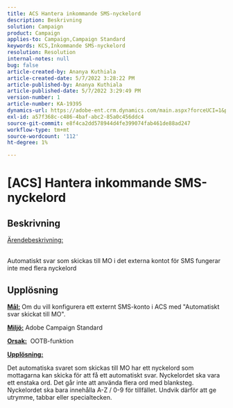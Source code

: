 ```yaml
---
title: ACS Hantera inkommande SMS-nyckelord
description: Beskrivning
solution: Campaign
product: Campaign
applies-to: Campaign,Campaign Standard
keywords: KCS,Inkommande SMS-nyckelord
resolution: Resolution
internal-notes: null
bug: false
article-created-by: Ananya Kuthiala
article-created-date: 5/7/2022 3:28:22 PM
article-published-by: Ananya Kuthiala
article-published-date: 5/7/2022 3:29:49 PM
version-number: 1
article-number: KA-19395
dynamics-url: https://adobe-ent.crm.dynamics.com/main.aspx?forceUCI=1&pagetype=entityrecord&etn=knowledgearticle&id=db744753-1ace-ec11-a7b5-0022480a8e40
exl-id: a57f368c-c486-4baf-abc2-85a0c456ddc4
source-git-commit: e8f4ca2dd578944d4fe399074fab461de88ad247
workflow-type: tm+mt
source-wordcount: '112'
ht-degree: 1%

---
```


# [ACS] Hantera inkommande SMS-nyckelord

## Beskrivning

<u>Ärendebeskrivning:</u>

<br>Automatiskt svar som skickas till MO i det externa kontot för SMS fungerar inte med flera nyckelord

## Upplösning


<b><u>Mål:</u></b> Om du vill konfigurera ett externt SMS-konto i ACS med &quot;Automatiskt svar skickat till MO&quot;.

<b><u>Miljö:</u></b> Adobe Campaign Standard

<b><u>Orsak:</u></b>  OOTB-funktion

<b><u>Upplösning:</u></b>

Det automatiska svaret som skickas till MO har ett nyckelord som mottagarna kan skicka för att få ett automatiskt svar. Nyckelordet ska vara ett enstaka ord. Det går inte att använda flera ord med blanksteg. Nyckelordet ska bara innehålla A-Z / 0-9 för tillfället. Undvik därför att ge utrymme, tabbar eller specialtecken.
